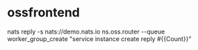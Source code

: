 # ossfrontend

nats reply -s nats://demo.nats.io ns.oss.router --queue worker_group_create "service instance create reply #{{Count}}"